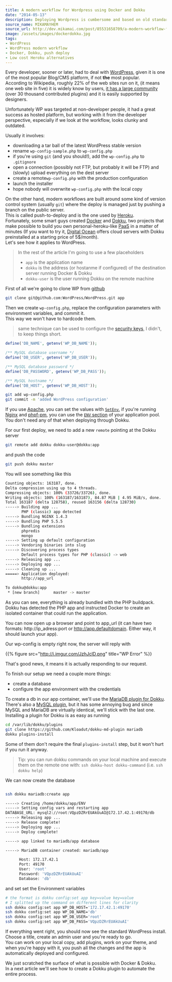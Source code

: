 ```yaml
---
title: A modern workflow for Wordpress using Docker and Dokku
date: "2014-05-13"
description: Deploying Wordpress is cumbersome and based on old standards. With Docker and Dokku you can improve your workflow and deploy your apps like a boss.
source_name: MIKAMAYHEM
source_url: http://dev.mikamai.com/post/85531658709/a-modern-workflow-for-wordpress-using-docker-and-dokku
image: /assets/images/dockerdokku.jpg
tags:
- WordPress
- WordPress modern workflow
- Docker, Dokku, push deploy
- Low cost Heroku alternatives
---
```


Every developer, sooner or later, had to deal with [WordPress](http://wordpress.org/), given it is one of the most popular Blog/CMS platform, if not **the** most popular.  
According to Wikipedia, roughly 22% of the web sites run on it, (it means one web site in five) it is widely know by users, [it has a large community](https://wordpress.org/plugins/) (over 30 thousand contributed plugins) and it is easily supported by designers.  

Unfortunately WP was targeted at non-developer people, it had a great success as hosted platform, but working with it from the developer perspective, especially if we look at the workflow, looks clunky and outdated.  

Usually it involves:

- downloading a tar ball of the latest WordPress stable version
- rename `wp-config-sample.php` to `wp-config.php`
- if you're using `git` (and you should!), add the `wp-config.php` to `.gitignore`
- open a connection (possibly not FTP, but probably it will be FTP) and (slowly) upload everything on the dest server
- create a remote`wp-config.php` with the production configuration
- launch the installer
- hope nobody will overwrite `wp-config.php` with the local copy

On the other hand, modern workflows are built around some kind of version control system (usually `git`) where the deploy is managed just by pushing a branch on the public server.  
This is called push-to-deploy and is the one used by [Heroku](http://heroku.com).  
Fortunately, some smart guys created [Docker](http://www.docker.io) and [Dokku](https://github.com/progrium/dokku), two projects that make possible to build you own personal-heroku-like [PaaS](http://en.wikipedia.org/wiki/Platform_as_a_service) in a matter of minutes (If you want to try it, [Digital Ocean](https://www.digitalocean.com/) offers cloud servers with Dokku preinstalled at a starting price of 5$/month).  
Let's see how it applies to WordPress.  

> In the rest of the article I'm going to use a few placeholders
>
> - `app` is the application name
> - `dokku` is the address (or hostanme if configured) of the destination server running Docker & Dokku
> - `dokku-user` is the user running Dokku on the remote machine

First of all we're going to clone WP from [github](http://www.github.com)

```bash
git clone git@github.com:WordPress/WordPress.git app
```

Then we create `wp-config.php`, replace the configuration parameters with environment variables, and commit it.  
This way we won't have to hardcode them.

> same technique can be used to configure the [security keys](http://codex.wordpress.org/Editing_wp-config.php#Security_Keys), I didn't, to keep things short.

```php
define('DB_NAME', getenv('WP_DB_NAME'));

/** MySQL database username */
define('DB_USER', getenv('WP_DB_USER'));

/** MySQL database password */
define('DB_PASSWORD', getenv('WP_DB_PASS'));

/** MySQL hostname */
define('DB_HOST', getenv('WP_DB_HOST'));

```

```bash
git add wp-config.php
git commit -m 'added WordPress configuration'
```

If you use [Apache](http://apache.org/), you can set the values with [`SetEnv`](http://httpd.apache.org/docs/2.2/mod/mod_env.html), if you're running [Nginx](http://nginx.org/) and [phpf-pm](http://php-fpm.org/), you can use the [`ENV` section](http://www.php.net/manual/it/install.fpm.configuration.php#example-73) of your application pool.  
You don't need any of that when deploying through Dokku.  


For our first deploy, we need to add a new `remote` pointing at the Dokku  server

```bash
git remote add dokku dokku-user@dokku:app
```

and push the code

```bash
git push dokku master
```

You will see something like this

```bash
Counting objects: 163187, done.
Delta compression using up to 4 threads.
Compressing objects: 100% (33726/33726), done.
Writing objects: 100% (163187/163187), 84.87 MiB | 4.95 MiB/s, done.
Total 163187 (delta 128758), reused 163156 (delta 128730)
-----> Building app ...
       PHP (classic) app detected
-----> Bundling NGINX 1.4.3
-----> Bundling PHP 5.5.5
-----> Bundling extensions
       phpredis
       mongo
-----> Setting up default configuration
-----> Vendoring binaries into slug
-----> Discovering process types
       Default process types for PHP (classic) -> web
-----> Releasing app ...
-----> Deploying app ...
-----> Cleaning up ...
=====> Application deployed:
       http://app_url

To dokku@dokku:app
 * [new branch]      master -> master
```  

As you can see, everything is already bundled with the PHP buildpack.  
Dokku has detected the PHP app and instructed Docker to create an isolated container that could run the application.  

You can now open up a browser and point to app_url (it can have two formats: http://ip_adress:port or http://app.defaultdomain. Either way, it should launch your app).  

Our wp-config is empty right now, the server will reply with  

{{% figure src="http://i.imgur.com/JzhJclD.png" title="WP Error" %}}

That's good news, it means it is actually responding to our request.  

 To finish our setup we need a couple more things:

 - create a database
 - configure the app environment with the credentials  

To create a db in our app container, we'll use the [MariaDB plugin for Dokku](https://github.com/Kloadut/dokku-md-plugin).  
There's also a [MySQL plugin](https://github.com/hughfletcher/dokku-mysql-plugin), but it has some annoying bug and since MySQL and MariaDB
are virtually identical, we'll stick with the last one.  
Installing a plugin for Dokku is as easy as running

```bash
cd /var/lib/dokku/plugins
git clone https://github.com/Kloadut/dokku-md-plugin mariadb
dokku plugins-install
```

Some of them don't require the final `plugins-install` step, but it won't hurt if you run it anyway.  

> Tip: you can run dokku commands on your local machine and execute them on the remote one with:
> `ssh dokku-host dokku-command` (i.e. `ssh dokku help`)


We can now create the database

 ```bash

 ssh dokku mariadb:create app

 -----> Creating /home/dokku/app/ENV
-----> Setting config vars and restarting app
DATABASE_URL: mysql2://root:VQpzDZRrEUAkUuAI@172.17.42.1:49170/db
-----> Releasing app ...
-----> Release complete!
-----> Deploying app ...
-----> Deploy complete!

-----> app linked to mariadb/app database

-----> MariaDB container created: mariadb/app

       Host: 172.17.42.1
       Port: 49170
       User: 'root'
       Password: 'VQpzDZRrEUAkUuAI'
       Database: 'db'

 ```

 and set set the Environment variables

 ```bash
 # the format is dokku config:set app key=value key=value
 # I splitted up the command on different lines for clarity
 ssh dokku config:set app WP_DB_HOST='172.17.42.1:49170'
 ssh dokku config:set app WP_DB_NAME='db'
 ssh dokku config:set app WP_DB_USER='root'
 ssh dokku config:set app WP_DB_PASS='VQpzDZRrEUAkUuAI'
 ```

If everything went right, you should now see the standard WordPress install.  
Choose a title, create an admin user and you're ready to go.  
You can work on your local copy, add plugins, work on your theme, and when you're happy with it, you push all the changes and the app is automatically deployed and configured.  

We just scratched the surface of what is possible with Docker & Dokku.  
In a next article we'll see how to create a Dokku plugin to automate the entire process.  
